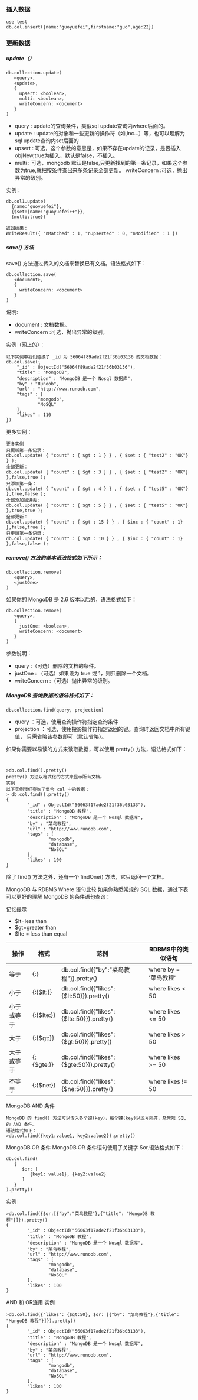 
### 插入数据
```
use test
db.col.insert({name:"guoyuefei",firstname:"guo",age:22})
```





### 更新数据

##### update（）
```
db.collection.update(
   <query>,
   <update>,
   {
     upsert: <boolean>,
     multi: <boolean>,
     writeConcern: <document>
   }
)

```
+ query : update的查询条件，类似sql update查询内where后面的。
+ update : update的对象和一些更新的操作符（如$,$inc...）等，也可以理解为sql update查询内set后面的
+ upsert : 可选，这个参数的意思是，如果不存在update的记录，是否插入objNew,true为插入，默认是false，不插入。
+ multi : 可选，mongodb 默认是false,只更新找到的第一条记录，如果这个参数为true,就把按条件查出来多条记录全部更新。
writeConcern :可选，抛出异常的级别。


实例：
```
db.col1.update(
  {name:"guoyuefei"},
  {$set:{name:"guoyuefei++"}},
  {multi:true})

返回结果：
WriteResult({ "nMatched" : 1, "nUpserted" : 0, "nModified" : 1 })
```

##### save() 方法
save() 方法通过传入的文档来替换已有文档。语法格式如下：
```
db.collection.save(
   <document>,
   {
     writeConcern: <document>
   }
)
```
说明:
+ document : 文档数据。
+ writeConcern :可选，抛出异常的级别。

实例（网上的）：

```
以下实例中我们替换了 _id 为 56064f89ade2f21f36b03136 的文档数据：
db.col.save({
	"_id" : ObjectId("56064f89ade2f21f36b03136"),
    "title" : "MongoDB",
    "description" : "MongoDB 是一个 Nosql 数据库",
    "by" : "Runoob",
    "url" : "http://www.runoob.com",
    "tags" : [
            "mongodb",
            "NoSQL"
    ],
    "likes" : 110
})
```

更多实例：
```
更多实例
只更新第一条记录：
db.col.update( { "count" : { $gt : 1 } } , { $set : { "test2" : "OK"} } );
全部更新：
db.col.update( { "count" : { $gt : 3 } } , { $set : { "test2" : "OK"} },false,true );
只添加第一条：
db.col.update( { "count" : { $gt : 4 } } , { $set : { "test5" : "OK"} },true,false );
全部添加加进去:
db.col.update( { "count" : { $gt : 5 } } , { $set : { "test5" : "OK"} },true,true );
全部更新：
db.col.update( { "count" : { $gt : 15 } } , { $inc : { "count" : 1} },false,true );
只更新第一条记录：
db.col.update( { "count" : { $gt : 10 } } , { $inc : { "count" : 1} },false,false );

```

##### remove() 方法的基本语法格式如下所示：

```
db.collection.remove(
   <query>,
   <justOne>
)
```

如果你的 MongoDB 是 2.6 版本以后的，语法格式如下：
```
db.collection.remove(
   <query>,
   {
     justOne: <boolean>,
     writeConcern: <document>
   }
)

```
参数说明：
+ query :（可选）删除的文档的条件。
+ justOne : （可选）如果设为 true 或 1，则只删除一个文档。
+ writeConcern :（可选）抛出异常的级别。



##### MongoDB 查询数据的语法格式如下：
```
db.collection.find(query, projection)
```
+ query ：可选，使用查询操作符指定查询条件
+ projection ：可选，使用投影操作符指定返回的键。查询时返回文档中所有键值， 只需省略该参数即可（默认省略）。

如果你需要以易读的方式来读取数据，可以使用 pretty() 方法，语法格式如下：
```


>db.col.find().pretty()
pretty() 方法以格式化的方式来显示所有文档。
实例
以下实例我们查询了集合 col 中的数据：
> db.col.find().pretty()
{
        "_id" : ObjectId("56063f17ade2f21f36b03133"),
        "title" : "MongoDB 教程",
        "description" : "MongoDB 是一个 Nosql 数据库",
        "by" : "菜鸟教程",
        "url" : "http://www.runoob.com",
        "tags" : [
                "mongodb",
                "database",
                "NoSQL"
        ],
        "likes" : 100
}
```

除了 find() 方法之外，还有一个 findOne() 方法，它只返回一个文档。


MongoDB 与 RDBMS Where 语句比较
如果你熟悉常规的 SQL 数据，通过下表可以更好的理解 MongoDB 的条件语句查询：


记忆提示
+ $lt=less than
+ $gt=greater than
+ $lte = less than equal

|操作	|格式	|范例	|RDBMS中的类似语句|
|---|---|----|---|
|等于	|{<key>:<value>} |db.col.find({"by":"菜鸟教程"}).pretty()|	where by = '菜鸟教程'|
|小于	|{<key>:{$lt:<value>}}|	db.col.find({"likes":{$lt:50}}).pretty()	|where likes < 50
|小于或等于	|{<key>:{$lte:<value>}}	|db.col.find({"likes":{$lte:50}}).pretty()	|where likes <= 50|
|大于	|{<key>:{$gt:<value>}}	|db.col.find({"likes":{$gt:50}}).pretty()	|where likes > 50|
|大于或等于	|{<key>:{$gte:<value>}}	|db.col.find({"likes":{$gte:50}}).pretty()	|where likes >= 50|
|不等于	|{<key>:{$ne:<value>}}	|db.col.find({"likes":{$ne:50}}).pretty()	|where likes != 50|

MongoDB AND 条件
```
MongoDB 的 find() 方法可以传入多个键(key)，每个键(key)以逗号隔开，及常规 SQL 的 AND 条件。
语法格式如下：
>db.col.find({key1:value1, key2:value2}).pretty()
```

MongoDB OR 条件
MongoDB OR 条件语句使用了关键字 $or,语法格式如下：
```
db.col.find(
   {
      $or: [
	     {key1: value1}, {key2:value2}
      ]
   }
).pretty()

```
实例
```
>db.col.find({$or:[{"by":"菜鸟教程"},{"title": "MongoDB 教程"}]}).pretty()
{
        "_id" : ObjectId("56063f17ade2f21f36b03133"),
        "title" : "MongoDB 教程",
        "description" : "MongoDB 是一个 Nosql 数据库",
        "by" : "菜鸟教程",
        "url" : "http://www.runoob.com",
        "tags" : [
                "mongodb",
                "database",
                "NoSQL"
        ],
        "likes" : 100
}
```
AND 和 OR连用
实例
```
>db.col.find({"likes": {$gt:50}, $or: [{"by": "菜鸟教程"},{"title": "MongoDB 教程"}]}).pretty()
{
        "_id" : ObjectId("56063f17ade2f21f36b03133"),
        "title" : "MongoDB 教程",
        "description" : "MongoDB 是一个 Nosql 数据库",
        "by" : "菜鸟教程",
        "url" : "http://www.runoob.com",
        "tags" : [
                "mongodb",
                "database",
                "NoSQL"
        ],
        "likes" : 100
}

```



